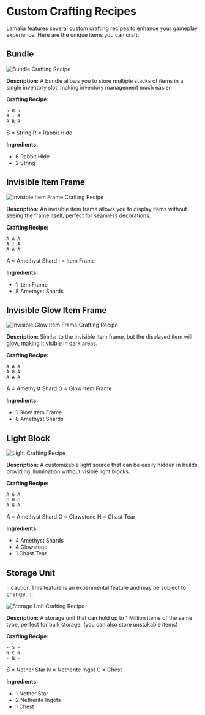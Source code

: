 ﻿# Custom Crafting Recipes

Lamalia features several custom crafting recipes to enhance your gameplay experience. Here are the unique items you can craft:

## Bundle

![Bundle Crafting Recipe](/img/doc/features/customCrafting/bundle.png)

**Description:** A bundle allows you to store multiple stacks of items in a single inventory slot, making inventory management much easier.

**Crafting Recipe:**
```
S R S
R - R
R R R
```
S = String
R = Rabbit Hide

**Ingredients:**
- 6 Rabbit Hide 
- 2 String 

## Invisible Item Frame

![Invisible Item Frame Crafting Recipe](/img/doc/features/customCrafting/invisItemFrame.png)

**Description:** An invisible item frame allows you to display items without seeing the frame itself, perfect for seamless decorations.

**Crafting Recipe:**
```
A A A
A I A
A A A
```
A = Amethyst Shard
I = Item Frame

**Ingredients:**
- 1 Item Frame 
- 8 Amethyst Shards

## Invisible Glow Item Frame

![Invisible Glow Item Frame Crafting Recipe](/img/doc/features/customCrafting/glowInvisItemFrame.png)

**Description:** Similar to the invisible item frame, but the displayed item will glow, making it visible in dark areas.

**Crafting Recipe:**
```
A A A
A G A
A A A
```
A = Amethyst Shard
G = Glow Item Frame

**Ingredients:**
- 1 Glow Item Frame 
- 8 Amethyst Shards 

## Light Block

![Light Crafting Recipe](/img/doc/features/customCrafting/lightBlock.png)

**Description:** A customizable light source that can be easily hidden in builds, providing illumination without visible light blocks.

**Crafting Recipe:**
```
A G A
G H G
A G A
```
A = Amethyst Shard
G = Glowstone
H = Ghast Tear

**Ingredients:**
- 4 Amethyst Shards
- 4 Glowstone
- 1 Ghast Tear

## Storage Unit

:::caution
This feature is an experimental feature and may be subject to change.
:::

![Storage Unit Crafting Recipe](/img/doc/features/customCrafting/storageUnit.png)

**Description:** A storage unit that can hold up to 1 Million items of the same type, perfect for bulk storage. (you can also store unstakable items)

**Crafting Recipe:**
```
- S -
N C N
- N -
```

S = Nether Star
N = Netherite Ingot
C = Chest

**Ingredients:**
- 1 Nether Star
- 2 Netherite Ingots
- 1 Chest
